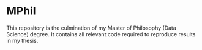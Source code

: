# MPhil

This repository is the culmination of my Master of Philosophy (Data Science) degree. It contains all relevant code required to reproduce results in my thesis. 
